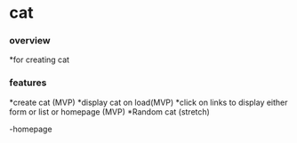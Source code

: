 # cat 

### overview
*for creating cat
### features
*create cat (MVP)
*display cat on load(MVP)
*click on links to display either form or list or homepage (MVP)
*Random cat (stretch)

-homepage